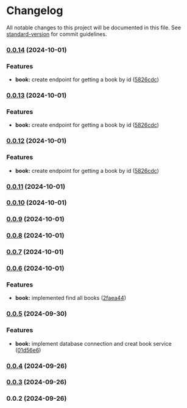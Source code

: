 # Changelog

All notable changes to this project will be documented in this file. See [standard-version](https://github.com/conventional-changelog/standard-version) for commit guidelines.

### [0.0.14](https://github.com/esgiraldop/library-nest-js/compare/v0.0.11...v0.0.14) (2024-10-01)


### Features

* **book:** create endpoint for getting a book by id ([5826cdc](https://github.com/esgiraldop/library-nest-js/commit/5826cdcc8ecce9907d8e4ef5945b3441ff288342))

### [0.0.13](https://github.com/esgiraldop/library-nest-js/compare/v0.0.11...v0.0.13) (2024-10-01)


### Features

* **book:** create endpoint for getting a book by id ([5826cdc](https://github.com/esgiraldop/library-nest-js/commit/5826cdcc8ecce9907d8e4ef5945b3441ff288342))

### [0.0.12](https://github.com/esgiraldop/library-nest-js/compare/v0.0.11...v0.0.12) (2024-10-01)


### Features

* **book:** create endpoint for getting a book by id ([5826cdc](https://github.com/esgiraldop/library-nest-js/commit/5826cdcc8ecce9907d8e4ef5945b3441ff288342))

### [0.0.11](https://github.com/esgiraldop/library-nest-js/compare/v0.0.10...v0.0.11) (2024-10-01)

### [0.0.10](https://github.com/esgiraldop/library-nest-js/compare/v0.0.9...v0.0.10) (2024-10-01)

### [0.0.9](https://github.com/esgiraldop/library-nest-js/compare/v0.0.8...v0.0.9) (2024-10-01)

### [0.0.8](https://github.com/esgiraldop/library-nest-js/compare/v0.0.7...v0.0.8) (2024-10-01)

### [0.0.7](https://github.com/esgiraldop/library-nest-js/compare/v0.0.6...v0.0.7) (2024-10-01)

### [0.0.6](https://github.com/esgiraldop/library-nest-js/compare/v0.0.5...v0.0.6) (2024-10-01)


### Features

* **book:** implemented find all books ([2faea44](https://github.com/esgiraldop/library-nest-js/commit/2faea4444eaf1c6db06ca43144253c0013230438))

### [0.0.5](https://github.com/esgiraldop/library-nest-js/compare/v0.0.4...v0.0.5) (2024-09-30)


### Features

* **book:** implement database connection and creat book service ([01d56e6](https://github.com/esgiraldop/library-nest-js/commit/01d56e6d76ce40df44b3ded7199a39bc1322b4a8))

### [0.0.4](https://github.com/esgiraldop/library-nest-js/compare/v0.0.3...v0.0.4) (2024-09-26)

### [0.0.3](https://github.com/esgiraldop/library-nest-js/compare/v0.0.2...v0.0.3) (2024-09-26)

### 0.0.2 (2024-09-26)
